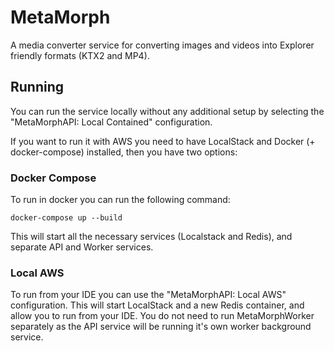 # MetaMorph

A media converter service for converting images and videos into Explorer friendly formats (KTX2 and MP4).

## Running
You can run the service locally without any additional setup by selecting the "MetaMorphAPI: Local Contained" configuration.

If you want to run it with AWS you need to have LocalStack and Docker (+ docker-compose) installed, then you have two options:

### Docker Compose
To run in docker you can run the following command:

`docker-compose up --build`

This will start all the necessary services (Localstack and Redis), and separate API and Worker services.

### Local AWS
To run from your IDE you can use the "MetaMorphAPI: Local AWS" configuration. This will start LocalStack and a new Redis container, and allow you to run from your IDE. You do not need to run MetaMorphWorker separately as the API service will be running it's own worker background service.